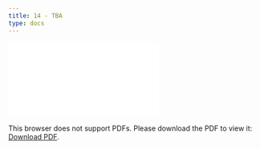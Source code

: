 ```yaml
---
title: 14 - TBA
type: docs
---
```


<object data="/episode14.pdf" type="application/pdf" width="700px" height="700px">
    <embed src="/episode14.pdf">
        <p>This browser does not support PDFs. Please download the PDF to view it: <a href="/episode14.pdf">Download PDF</a>.</p>
    </embed>
</object>
